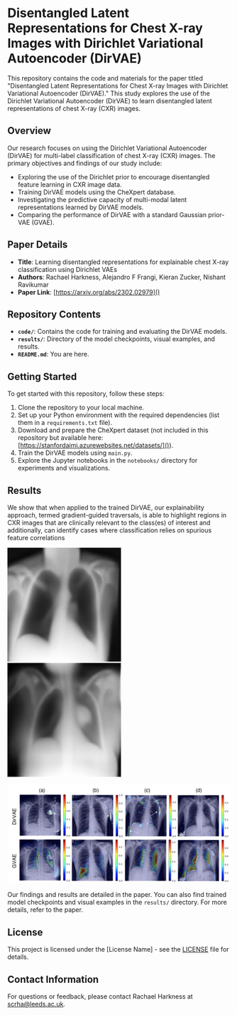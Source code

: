 # Disentangled Latent Representations for Chest X-ray Images with Dirichlet Variational Autoencoder (DirVAE)

This repository contains the code and materials for the paper titled "Disentangled Latent Representations for Chest X-ray Images with Dirichlet Variational Autoencoder (DirVAE)." This study explores the use of the Dirichlet Variational Autoencoder (DirVAE) to learn disentangled latent representations of chest X-ray (CXR) images.

## Overview

Our research focuses on using the Dirichlet Variational Autoencoder (DirVAE) for multi-label classification of chest X-ray (CXR) images. The primary objectives and findings of our study include:

- Exploring the use of the Dirichlet prior to encourage disentangled feature learning in CXR image data.
- Training DirVAE models using the CheXpert database.
- Investigating the predictive capacity of multi-modal latent representations learned by DirVAE models.
- Comparing the performance of DirVAE with a standard Gaussian prior-VAE (GVAE).

## Paper Details

- **Title**: Learning disentangled representations for explainable chest X-ray classification using Dirichlet VAEs
- **Authors**: Rachael Harkness, Alejandro F Frangi, Kieran Zucker, Nishant Ravikumar
- **Paper Link**: [https://arxiv.org/abs/2302.02979]()

## Repository Contents

- **`code/`**: Contains the code for training and evaluating the DirVAE models.
- **`results/`**: Directory of the model checkpoints, visual examples, and results.
- **`README.md`**: You are here.

## Getting Started

To get started with this repository, follow these steps:

1. Clone the repository to your local machine.
2. Set up your Python environment with the required dependencies (list them in a `requirements.txt` file).
3. Download and prepare the CheXpert dataset (not included in this repository but available here: [https://stanfordaimi.azurewebsites.net/datasets/]()).
4. Train the DirVAE models using `main.py`.
5. Explore the Jupyter notebooks in the `notebooks/` directory for experiments and visualizations.

## Results

We show that when applied to the trained DirVAE, our explainability approach, termed gradient-guided traversals, is able to highlight regions in CXR images that are clinically relevant to the class(es) of interest and additionally, can identify cases where classification relies on spurious feature correlations

![1698774008056](image/README/1698774008056.png)											![1698773966770](image/README/1698773966770.png)



![1698774592640](image/README/1698774592640.png)

Our findings and results are detailed in the paper. You can also find trained model checkpoints and visual examples in the `results/` directory. For more details, refer to the paper.


## License

This project is licensed under the [License Name] - see the [LICENSE](LICENSE) file for details.

## Contact Information

For questions or feedback, please contact Rachael Harkness at scrha@leeds.ac.uk.
